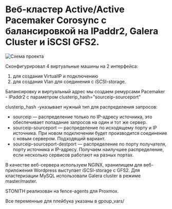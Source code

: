 # Веб-кластер Active/Active Pacemaker Corosync с балансировкой на IPaddr2, Galera Cluster и iSCSI GFS2. 

![Схема проекта](//https://github.com/romanbondarenko1992/Otus/blob/master/PROJECT/%D1%81%D1%85%D0%B5%D0%BC%D0%B0.jpg)

Cконфигурировал 4 виртуальные машины на 2 интерфейса:
1) для создания VirtualIP и подключению
2) для создания Vlan для соединения с iSCSI-storage.

Балансировку и виртуальный адрес мы создаем ремурсами Pacemaker - IPaddr2 c параметром clusterip_hash="sourceip-sourceport"

clusterip_hash -указывает нужный тип для распределения запросов:
- sourceip — распределение только по IP-адресу источника, это обеспечивает попадание запросов на один и тот же сервер.
- sourceip-sourceport — распределение по исходящему порту и IP источника. При новом подключении будет производится соединение с новым сервером. Подходящий вариант.
- sourceip-sourceport-destport — распределение по порту получателя, порту источника и IP-адресу. Получаем наилучшее распределение, если несколько сервисов работают на разных портах.

В качестве веб-сервера используем NGINX, хранилищем для веб-приложения Wordpress выступает iSCSI-storage с GFS2. Для кластеризации MySQL использовали Galera cluster в режиме master/master.

STONITH реализован на fence-agents для Proxmox.

Все переменные для плейбука указаны в gpoup_vars/
